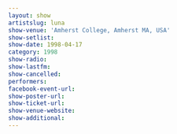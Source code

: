 ```yaml
---
layout: show
artistslug: luna
show-venue: 'Amherst College, Amherst MA, USA'
show-setlist: 
show-date: 1998-04-17
category: 1998
show-radio: 
show-lastfm: 
show-cancelled: 
performers: 
facebook-event-url: 
show-poster-url: 
show-ticket-url: 
show-venue-website: 
show-additional: 
---
```



